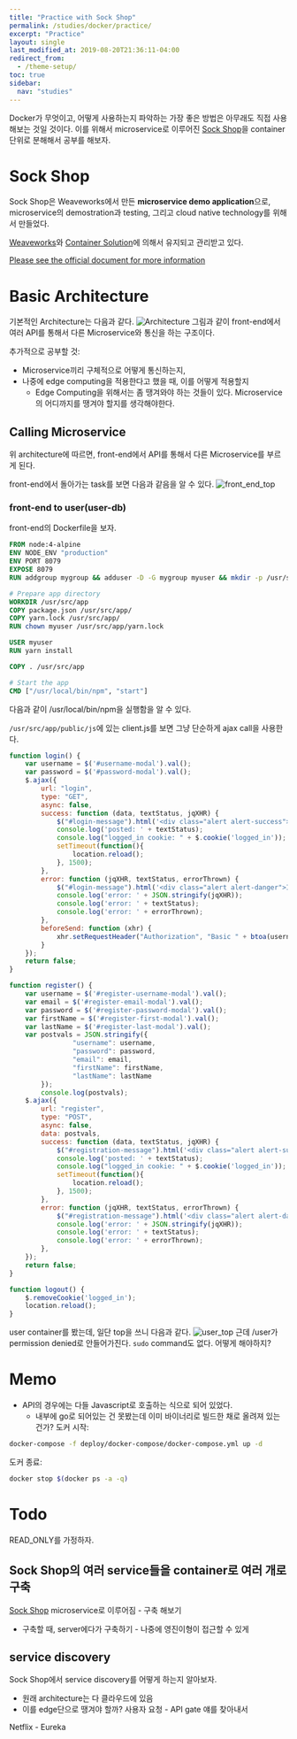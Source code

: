 ```yaml
---
title: "Practice with Sock Shop"
permalink: /studies/docker/practice/
excerpt: "Practice"
layout: single
last_modified_at: 2019-08-20T21:36:11-04:00
redirect_from:
  - /theme-setup/
toc: true
sidebar:
  nav: "studies"
---
```

Docker가 무엇이고, 어떻게 사용하는지 파악하는 가장 좋은 방법은 아무래도 직접 사용해보는 것일 것이다. 이를 위해서 microservice로 이루어진 [Sock Shop](https://microservices-demo.github.io/)을 container 단위로 분해해서 공부를 해보자.

# Sock Shop
Sock Shop은 Weaveworks에서 만든 **microservice demo application**으로, microservice의 demostration과 testing, 그리고 cloud native technology를 위해서 만들었다.

[Weaveworks](https://www.weave.works/)와 [Container Solution](https://www.container-solutions.com/)에 의해서 유지되고 관리받고 있다.

[Please see the official document for more information](https://microservices-demo.github.io/)

# Basic Architecture
기본적인 Architecture는 다음과 같다.
![Architecture](https://github.com/microservices-demo/microservices-demo.github.io/blob/HEAD/assets/Architecture.png)
그림과 같이 front-end에서 여러 API를 통해서 다른 Microservice와 통신을 하는 구조이다.

추가적으로 공부할 것:
 * Microservice끼리 구체적으로 어떻게 통신하는지,
 * 나중에 edge computing을 적용한다고 했을 때, 이를 어떻게 적용할지
    * Edge Computing을 위해서는 좀 땡겨와야 하는 것들이 있다. Microservice의 어디까지를 땡겨야 할지를 생각해야한다.

## Calling Microservice
위 architecture에 따르면, front-end에서 API를 통해서 다른 Microservice를 부르게 된다.

front-end에서 돌아가는 task를 보면 다음과 같음을 알 수 있다.
![front_end_top](./front_end_top.png)

### front-end to user(user-db)
front-end의 Dockerfile을 보자.
``` Dockerfile
FROM node:4-alpine
ENV NODE_ENV "production"
ENV PORT 8079
EXPOSE 8079
RUN addgroup mygroup && adduser -D -G mygroup myuser && mkdir -p /usr/src/app && chown -R myuser /usr/src/app

# Prepare app directory
WORKDIR /usr/src/app
COPY package.json /usr/src/app/
COPY yarn.lock /usr/src/app/
RUN chown myuser /usr/src/app/yarn.lock

USER myuser
RUN yarn install

COPY . /usr/src/app

# Start the app
CMD ["/usr/local/bin/npm", "start"]
```
다음과 같이 /usr/local/bin/npm을 실행함을 알 수 있다.


`/usr/src/app/public/js`에 있는 client.js를 보면 그냥 단순하게 ajax call을 사용한다.
``` js
function login() {
    var username = $('#username-modal').val();
    var password = $('#password-modal').val();
    $.ajax({
        url: "login",
        type: "GET",
        async: false,
        success: function (data, textStatus, jqXHR) {
            $("#login-message").html('<div class="alert alert-success">Login successful.</div>');
            console.log('posted: ' + textStatus);
            console.log("logged_in cookie: " + $.cookie('logged_in'));
            setTimeout(function(){
                location.reload();
            }, 1500);
        },
        error: function (jqXHR, textStatus, errorThrown) {
            $("#login-message").html('<div class="alert alert-danger">Invalid login credentials.</div>');
            console.log('error: ' + JSON.stringify(jqXHR));
            console.log('error: ' + textStatus);
            console.log('error: ' + errorThrown);
        },
        beforeSend: function (xhr) {
            xhr.setRequestHeader("Authorization", "Basic " + btoa(username + ":" + password));
        }
    });
    return false;
}

function register() {
    var username = $('#register-username-modal').val();
    var email = $('#register-email-modal').val();
    var password = $('#register-password-modal').val();
    var firstName = $('#register-first-modal').val();
    var lastName = $('#register-last-modal').val();
    var postvals = JSON.stringify({
                "username": username,
                "password": password,
                "email": email,
                "firstName": firstName,
                "lastName": lastName
        });
        console.log(postvals);
    $.ajax({
        url: "register",
        type: "POST",
        async: false,
        data: postvals,
        success: function (data, textStatus, jqXHR) {
            $("#registration-message").html('<div class="alert alert-success">Registration and login successful.</div>');
            console.log('posted: ' + textStatus);
            console.log("logged_in cookie: " + $.cookie('logged_in'));
            setTimeout(function(){
                location.reload();
            }, 1500);
        },
        error: function (jqXHR, textStatus, errorThrown) {
            $("#registration-message").html('<div class="alert alert-danger">There was a problem with your registration: ' + errorThrown + '</div>');
            console.log('error: ' + JSON.stringify(jqXHR));
            console.log('error: ' + textStatus);
            console.log('error: ' + errorThrown);
        },
    });
    return false;
}

function logout() {
    $.removeCookie('logged_in');
    location.reload();
}
```
user container를 봤는데, 일단 top을 쓰니 다음과 같다.
![user_top](./user_top.png)
근데 /user가 permission denied로 안들어가진다.
`sudo` command도 없다.
어떻게 해야하지?


# Memo
 * API의 경우에는 다들 Javascript로 호출하는 식으로 되어 있었다.
   * 내부에 go로 되어있는 건 못봤는데 이미 바이너리로 빌드한 채로 올려져 있는 건가?
도커 시작:
``` bash
docker-compose -f deploy/docker-compose/docker-compose.yml up -d
```
도커 종료:
``` bash
docker stop $(docker ps -a -q)
```

# Todo
READ_ONLY를 가정하자.
## Sock Shop의 여러 service들을 container로 여러 개로 구축
[Sock Shop](https://microservices-demo.github.io/)
microservice로 이루어짐 - 구축 해보기
 * 구축할 때, server에다가 구축하기 - 나중에 영진이형이 접근할 수 있게

## service discovery
Sock Shop에서 service discovery를 어떻게 하는지 알아보자.
 - 원래 architecture는 다 클라우드에 있음
 - 이를 edge단으로 땡겨야 할까?
사용자 요청 - API gate
얘를 찾아내서

Netflix - Eureka